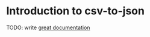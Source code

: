 # Introduction to csv-to-json

TODO: write [great documentation](http://jacobian.org/writing/what-to-write/)
